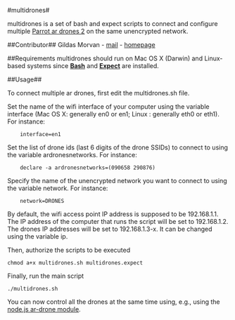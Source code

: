 #multidrones#

multidrones is a set of bash and expect scripts to connect and configure multiple [Parrot ar drones 2](http://ardrone2.parrot.com/) on the same unencrypted network.

##Contributor##
Gildas Morvan - [mail](mailto:gildas.morvan@univ-artois.fr) - [homepage](http://www.lgi2a.univ-artois.fr/~morvan/)

##Requirements
multidrones should run on Mac OS X (Darwin) and Linux-based systems since **[Bash](http://tiswww.case.edu/php/chet/bash/bashtop.html)**  and **[Expect](http://expect.sourceforge.net/)** are installed.


##Usage##

To connect multiple ar drones, first edit the multidrones.sh file.
	
Set the name of the wifi interface of your computer using the variable interface (Mac OS X: generally en0 or en1; Linux : generally eth0 or eth1). For instance: 

		interface=en1

Set the list of drone ids (last 6 digits of the drone  SSIDs) to connect to using the variable ardronesnetworks. For instance:

		declare -a ardronesnetworks=(090658 290876)

Specify the name of the unencrypted network you want to connect to using the variable network. For instance:

		network=DRONES

By default, the wifi access point IP address is supposed to be 192.168.1.1. The IP address of the computer that runs the script will be set to 192.168.1.2.
The drones IP addresses will be set to 192.168.1.3-x. It can be changed using the variable ip.

Then, authorize the scripts to be executed
	
	chmod a+x multidrones.sh multidrones.expect


Finally, run the main script

	./multidrones.sh

You can now control all the drones at the same time using, e.g., using the [node.js ar-drone module](http://nodecopter.com/).